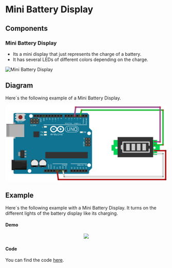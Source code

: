 # Mini Battery Display

## Components 
### Mini Battery Display

* Its a mini display that just represents the charge of a battery.
* It has several LEDs of different colors depending on the charge.

<img title="Mini Battery Display" src="https://content.instructables.com/FKL/3WXH/J26F0V9Y/FKL3WXHJ26F0V9Y.jpg?auto=webp" width=200/>

## Diagram

Here´s the following example of a Mini Battery Display.

![Mini Battery Display diagram](./img/Mini_Battery_Display_diagram.png)

## Example

Here´s the following example with a Mini Battery Display. It turns on the different lights of the battery display like its charging.

#### Demo
<p align="center"><img src="./img/Mini_Battery_Display_demo.gif"/></p>

#### Code

You can find the code [here](./Mini_Battery_Display.ino).
